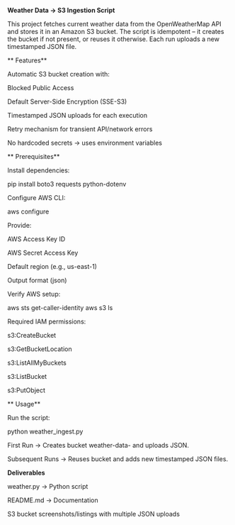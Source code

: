 **Weather Data → S3 Ingestion Script**

This project fetches current weather data from the OpenWeatherMap API and stores it in an Amazon S3 bucket. The script is idempotent – it creates the bucket if not present, or reuses it otherwise. Each run uploads a new timestamped JSON file.

** Features**

Automatic S3 bucket creation with:

Blocked Public Access

Default Server-Side Encryption (SSE-S3)

Timestamped JSON uploads for each execution

Retry mechanism for transient API/network errors

No hardcoded secrets → uses environment variables

** Prerequisites**

Install dependencies:

pip install boto3 requests python-dotenv


Configure AWS CLI:

aws configure


Provide:

AWS Access Key ID

AWS Secret Access Key

Default region (e.g., us-east-1)

Output format (json)

Verify AWS setup:

aws sts get-caller-identity
aws s3 ls


Required IAM permissions:

s3:CreateBucket

s3:GetBucketLocation

s3:ListAllMyBuckets

s3:ListBucket

s3:PutObject

** Usage**

Run the script:

python weather_ingest.py


First Run → Creates bucket weather-data-<yourname> and uploads JSON.

Subsequent Runs → Reuses bucket and adds new timestamped JSON files.

**Deliverables**

weather.py → Python script

README.md → Documentation

S3 bucket screenshots/listings with multiple JSON uploads

